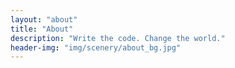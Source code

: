 ```yaml
---
layout: "about"
title: "About"
description: "Write the code. Change the world."
header-img: "img/scenery/about_bg.jpg"
---
```

